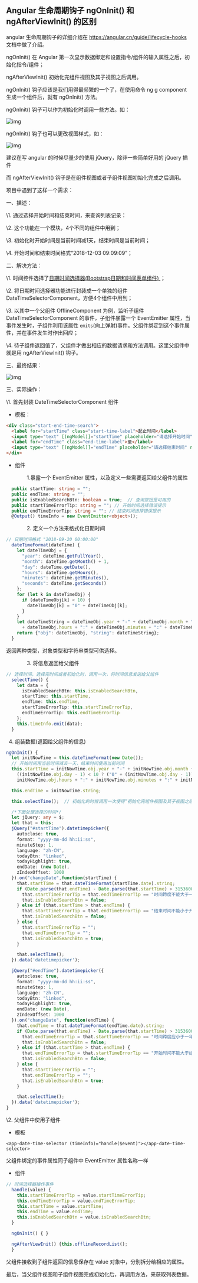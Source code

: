 ## Angular 生命周期钩子 ngOnInit() 和 ngAfterViewInit() 的区别

angular 生命周期钩子的详细介绍在 https://angular.cn/guide/lifecycle-hooks  文档中做了介绍。

ngOnInit() 在 Angular 第一次显示数据绑定和设置指令/组件的输入属性之后，初始化指令/组件；

ngAfterViewInit() 初始化完组件视图及其子视图之后调用。

ngOnInit() 钩子应该是我们用得最频繁的一个了，在使用命令 ng g component <component-name> 生成一个组件后，就有 ngOnInit() 方法。

ngOnInit() 钩子可以作为初始化时调用一些方法。如：

![img](https://img2018.cnblogs.com/blog/1032021/201812/1032021-20181203161221733-934054313.png)

ngOnInit() 钩子也可以更改视图样式，如：

![img](https://img2018.cnblogs.com/blog/1032021/201812/1032021-20181203161431635-164067391.png)

建议在写 angular 的时候尽量少的使用 jQuery，除非一些简单好用的 jQuery 插件

而 ngAfterViewInit() 钩子是在组件视图或者子组件视图初始化完成之后调用。

 

项目中遇到了这样一个需求：

一、描述：

\1. 通过选择开始时间和结束时间，来查询列表记录：

\2. 这个功能在一个模块，4个不同的组件中用到；

\3. 初始化时开始时间是当前时间减1天，结束时间是当前时间；

\4. 开始时间和结束时间格式“2018-12-03 09:09:09”；

二、解决方法：

\1. 时间控件选择了[日期时间选择器(Bootstrap日期和时间表单组件) ](http://www.bootcss.com/p/bootstrap-datetimepicker/)；

\2. 将日期时间选择器功能进行封装成一个单独的组件 DateTimeSelectorComponent，方便4个组件中用到；

\3. 以其中一个父组件 OfflineComponent 为例，监听子组件 DateTimeSelectorComponent 的事件，子组件暴露一个 EventEmitter  属性，当事件发生时，子组件利用该属性 `emits`(向上弹射)事件。父组件绑定到这个事件属性，并在事件发生时作出回应；

\4. 待子组件返回值了，父组件才做出相应的数据请求和方法调用。这里父组件中就是用 ngAfterViewInit() 钩子。

三、最终结果：

![img](https://img2018.cnblogs.com/blog/1032021/201812/1032021-20181203163647739-193842271.png)

三、实际操作：

\1. 首先封装 DateTimeSelectorComponent 组件

- 模板：  

```html
<div class="start-end-time-search">
  <label for="startTime" class="start-time-label">起止时间</label>
  <input type="text" [(ngModel)]="startTime" placeholder="请选择开始时间" readonly id="startTime" class="start-time">
  <label for="endTime" class="end-time-label">至</label>
  <input type="text" [(ngModel)]="endTime" placeholder="请选择结束时间" readonly id="endTime" class="end-time">
</div>
```

- 组件

　　　　1.暴露一个 EventEmitter 属性，以及定义一些需要返回给父组件的属性

```typescript
  public startTime: string = "";
  public endTime: string = ""; 
  public isEnabledSearchBtn: boolean = true;  // 查询按钮是可用的
  public startTimeErrorTip: string = ""; // 开始时间选择错误提示
  public endTimeErrorTip: string = ""; // 结束时间选择错误提示
  @Output() timeInfo = new EventEmitter<object>();
```

　　　　2. 定义一个方法来格式化日期时间

```typescript
// 日期时间格式 "2018-09-20 00:00:00"
  dateTimeFormat(dateTime) {
    let dateTimeObj = {
      "year": dateTime.getFullYear(),
      "month": dateTime.getMonth() + 1,
      "day": dateTime.getDate(),
      "hours": dateTime.getHours(),
      "minutes": dateTime.getMinutes(),
      "seconds": dateTime.getSeconds()
    };
    for (let k in dateTimeObj) {
      if (dateTimeObj[k] < 10) {
        dateTimeObj[k] = "0" + dateTimeObj[k];
      }
    }
    let dateTimeString = dateTimeObj.year + "-" + dateTimeObj.month + "-" + dateTimeObj.day + " "
      + dateTimeObj.hours + ":" + dateTimeObj.minutes + ":" + dateTimeObj.seconds;
    return {"obj": dateTimeObj, "string": dateTimeString};
  }
```

返回两种类型，对象类型和字符串类型可供选择。

　　　　3. 将信息返回给父组件

```typescript
// 选择时间，选择完时间或者初始化时，调用一次，将时间信息发送给父组件
  selectTime() {
    let data = {
      isEnabledSearchBtn: this.isEnabledSearchBtn,
      startTime: this.startTime,
      endTime: this.endTime,
      startTimeErrorTip: this.startTimeErrorTip,
      endTimeErrorTip: this.endTimeErrorTip
    };
    this.timeInfo.emit(data);
  }
```

4. 组装数据(返回给父组件的信息)

```typescript
ngOnInit() {
  let initNowTime = this.dateTimeFormat(new Date());
  // 开始时间用当前时间减去一天，结束时间使用当前时间
  this.startTime = initNowTime.obj.year + "-" + initNowTime.obj.month + "-" +
    ((initNowTime.obj.day - 1) < 10 ? ("0" + (initNowTime.obj.day - 1)) : (initNowTime.obj.day - 1)) + " " +
    initNowTime.obj.hours + ":" + initNowTime.obj.minutes + ":" + initNowTime.obj.seconds;

  this.endTime = initNowTime.string;

  this.selectTime();  // 初始化的时候调用一次使得“初始化完组件视图及其子视图之后” startTime 和 endTime 有值

  /*下面处理选择的时间*/
  let jQuery: any = $;
  let that = this;
  jQuery("#startTime").datetimepicker({
    autoclose: true,
    format: "yyyy-mm-dd hh:ii:ss",
    minuteStep: 1,
    language: "zh-CN",
    todayBtn: "linked",
    todayHighlight: true,
    endDate: (new Date),
    zIndexOffset: 1000
  }).on("changeDate",function(startTime) {
    that.startTime = that.dateTimeFormat(startTime.date).string;
    if (Date.parse(that.endTime) - Date.parse(that.startTime) > 31536000000) {  // 31536000000 是一年的时间戳
      that.startTimeErrorTip = that.endTimeErrorTip == "时间跨度不能大于一年" ? "" : "时间跨度应小于一年";
      that.isEnabledSearchBtn = false;
    } else if (that.startTime > that.endTime) {
      that.startTimeErrorTip = that.endTimeErrorTip == "结束时间不能小于开始时间" ? "" : "开始时间不能大于结束时间";
      that.isEnabledSearchBtn = false;
    } else {
      that.startTimeErrorTip = "";
      that.endTimeErrorTip = "";
      that.isEnabledSearchBtn = true;
    }

    that.selectTime();
  }).data('datetimepicker');

  jQuery("#endTime").datetimepicker({
    autoclose: true,
    format: "yyyy-mm-dd hh:ii:ss",
    minuteStep: 1,
    language: "zh-CN",
    todayBtn: "linked",
    todayHighlight: true,
    endDate: (new Date),
    zIndexOffset: 1000
  }).on("changeDate", function(endTime) {
    that.endTime = that.dateTimeFormat(endTime.date).string;
    if (Date.parse(that.endTime) - Date.parse(that.startTime) > 31536000000) {  // 31536000000 是一年的时间戳
      that.endTimeErrorTip = that.startTimeErrorTip == "时间跨度应小于一年" ? "" : "时间跨度不能大于一年";
      that.isEnabledSearchBtn = false;
    } else if (that.startTime > that.endTime) {
      that.endTimeErrorTip = that.startTimeErrorTip == "开始时间不能大于结束时间" ? "" : "结束时间不能小于开始时间";
      that.isEnabledSearchBtn = false;
    } else {
      that.startTimeErrorTip = "";
      that.endTimeErrorTip = "";
      that.isEnabledSearchBtn = true;
    }

    that.selectTime();
  }).data('datetimepicker');
}
```

\2. 父组件中使用子组件

- 模板

```
<app-date-time-selector (timeInfo)="handle($event)"></app-date-time-selector>
```

父组件绑定的事件属性同子组件中 EventEmitter 属性名称一样

- 组件

```typescript
// 时间选择器操作事件
  handle(value) {
    this.startTimeErrorTip = value.startTimeErrorTip;
    this.endTimeErrorTip = value.endTimeErrorTip;
    this.startTime = value.startTime;
    this.endTime = value.endTime;
    this.isEnabledSearchBtn = value.isEnabledSearchBtn;
  }

  ngOnInit() { }

  ngAfterViewInit() {this.offlineRecordList();
  }
```

父组件接收到子组件返回的信息保存在 value 对象中，分别拆分给相应的属性。

最后，当父组件视图和子组件视图完成初始化后，再调用方法，来获取列表数据。

